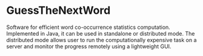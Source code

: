 # GuessTheNextWord

Software for efficient word co-occurrence statistics computation. Implemented in Java, it can be used in standalone or distributed mode. The distributed mode allows user to run the computationally expensive task on a server and monitor the progress remotely using a lightweight GUI.
